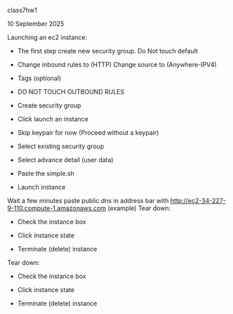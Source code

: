 class7hw1

10 September 2025

Launching an ec2 instance:

* The first step create new security group. Do Not touch default

* Change inbound rules to (HTTP) Change source to (Anywhere-IPV4)

* Tags (optional)

* DO NOT TOUCH OUTBOUND RULES

* Create security group

* Click launch an instance

* Skip keypair for now (Proceed without a keypair)

* Select existing security group

* Select advance detail (user data)

* Paste the simple.sh

* Launch instance

Wait a few minutes paste public dns in address bar with http://ec2-34-227-9-110.compute-1.amazonaws.com (example)
Tear down:

* Check the instance box

* Click instance state

* Terminate (delete) instance

Tear down:

* Check the instance box

* Click instance state

* Terminate (delete) instance

